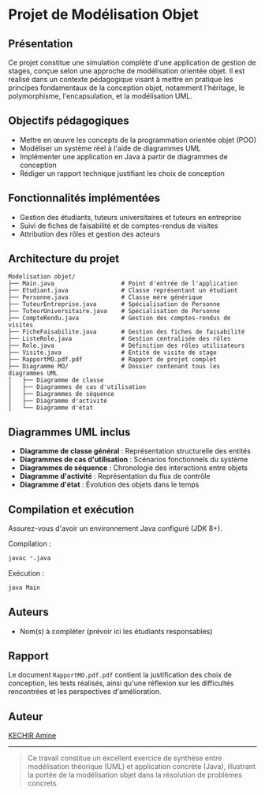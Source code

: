 # Projet de Modélisation Objet

## Présentation

Ce projet constitue une simulation complète d'une application de gestion de stages, conçue selon une approche de modélisation orientée objet. Il est réalisé dans un contexte pédagogique visant à mettre en pratique les principes fondamentaux de la conception objet, notamment l'héritage, le polymorphisme, l'encapsulation, et la modélisation UML.

## Objectifs pédagogiques

* Mettre en œuvre les concepts de la programmation orientée objet (POO)
* Modéliser un système réel à l'aide de diagrammes UML
* Implémenter une application en Java à partir de diagrammes de conception
* Rédiger un rapport technique justifiant les choix de conception

## Fonctionnalités implémentées

* Gestion des étudiants, tuteurs universitaires et tuteurs en entreprise
* Suivi de fiches de faisabilité et de comptes-rendus de visites
* Attribution des rôles et gestion des acteurs

## Architecture du projet

```
Modelisation objet/
├── Main.java                   # Point d'entrée de l'application
├── Etudiant.java               # Classe représentant un étudiant
├── Personne.java               # Classe mère générique
├── TuteurEntreprise.java       # Spécialisation de Personne
├── TuteurUniversitaire.java    # Spécialisation de Personne
├── CompteRendu.java            # Gestion des comptes-rendus de visites
├── FicheFaisabilite.java       # Gestion des fiches de faisabilité
├── ListeRole.java              # Gestion centralisée des rôles
├── Role.java                   # Définition des rôles utilisateurs
├── Visite.java                 # Entité de visite de stage
├── RapportMO.pdf.pdf           # Rapport de projet complet
├── Diagramme MO/               # Dossier contenant tous les diagrammes UML
│   ├── Diagramme de classe
│   ├── Diagrammes de cas d'utilisation
│   ├── Diagrammes de séquence
│   ├── Diagramme d'activité
│   └── Diagramme d'état
```

## Diagrammes UML inclus

* **Diagramme de classe général** : Représentation structurelle des entités
* **Diagrammes de cas d'utilisation** : Scénarios fonctionnels du système
* **Diagrammes de séquence** : Chronologie des interactions entre objets
* **Diagramme d'activité** : Représentation du flux de contrôle
* **Diagramme d'état** : Évolution des objets dans le temps

## Compilation et exécution

Assurez-vous d'avoir un environnement Java configuré (JDK 8+).

Compilation :

```bash
javac *.java
```

Exécution :

```bash
java Main
```

## Auteurs

* Nom(s) à compléter (prévoir ici les étudiants responsables)

## Rapport

Le document `RapportMO.pdf.pdf` contient la justification des choix de conception, les tests réalisés, ainsi qu'une réflexion sur les difficultés rencontrées et les perspectives d'amélioration.

## Auteur
[KECHIR Amine](https://github.com/amn-kchr)

---

> Ce travail constitue un excellent exercice de synthèse entre modélisation théorique (UML) et application concrète (Java), illustrant la portée de la modélisation objet dans la résolution de problèmes concrets.
